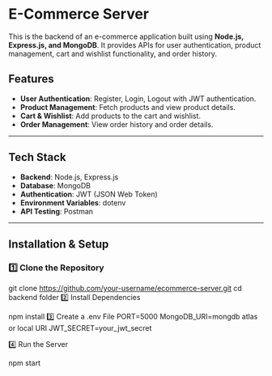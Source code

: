 # E-Commerce Server

This is the backend of an e-commerce application built using **Node.js, Express.js, and MongoDB**. It provides APIs for user authentication, product management, cart and wishlist functionality, and order history.

## Features
- **User Authentication**: Register, Login, Logout with JWT authentication.
- **Product Management**: Fetch products and view product details.
- **Cart & Wishlist**: Add products to the cart and wishlist.
- **Order Management**: View order history and order details.

---

##  Tech Stack
- **Backend**: Node.js, Express.js
- **Database**: MongoDB
- **Authentication**: JWT (JSON Web Token)
- **Environment Variables**: dotenv
- **API Testing**: Postman

---

##  Installation & Setup

### **1️⃣ Clone the Repository**

git clone https://github.com/your-username/ecommerce-server.git
cd backend folder
2️⃣ Install Dependencies

npm install
3️⃣ Create a .env File
PORT=5000
MongoDB_URI=mongdb atlas or local URI
JWT_SECRET=your_jwt_secret

4️⃣ Run the Server

npm start





